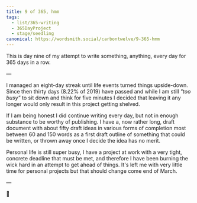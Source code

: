 ```yaml
---
title: 9 of 365, hmm
tags:
  - list/365-writing
  - 365DayProject
  - stage/seedling
canonical: https://wordsmith.social/carbontwelve/9-365-hmm
---
```



This is day nine of my attempt to write something, anything, every day for 365 days in a row.

—

I managed an eight-day streak until life events turned things upside-down. Since then thirty days (8.22% of 2019) have passed and while I am still _"too busy"_ to sit down and think for five minutes I decided that leaving it any longer would only result in this project getting shelved.

If I am being honest I did continue writing every day, but not in enough substance to be worthy of publishing. I have a, now rather long, draft document with about fifty draft ideas in various forms of completion most between 60 and 150 words as a first draft outline of something that could be written, or thrown away once I decide the idea has no merit.

Personal life is still super busy, I have a project at work with a very tight, concrete deadline that must be met, and therefore I have been burning the wick hard in an attempt to get ahead of things. It's left me with very little time for personal projects but that should change come end of March.

—

🌻